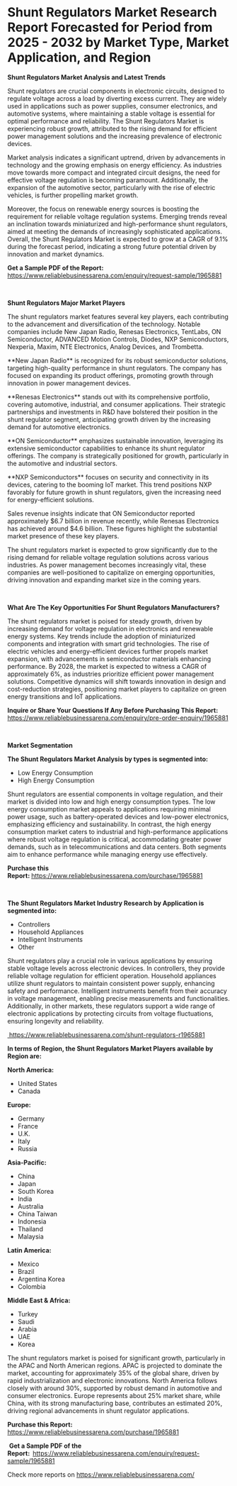 <p><h1>Shunt Regulators Market Research Report Forecasted for Period from 2025 -  2032 by Market Type, Market Application, and Region</h1></p><p><strong>Shunt Regulators Market Analysis and Latest Trends</strong></p>
<p><p>Shunt regulators are crucial components in electronic circuits, designed to regulate voltage across a load by diverting excess current. They are widely used in applications such as power supplies, consumer electronics, and automotive systems, where maintaining a stable voltage is essential for optimal performance and reliability. The Shunt Regulators Market is experiencing robust growth, attributed to the rising demand for efficient power management solutions and the increasing prevalence of electronic devices. </p><p>Market analysis indicates a significant uptrend, driven by advancements in technology and the growing emphasis on energy efficiency. As industries move towards more compact and integrated circuit designs, the need for effective voltage regulation is becoming paramount. Additionally, the expansion of the automotive sector, particularly with the rise of electric vehicles, is further propelling market growth. </p><p>Moreover, the focus on renewable energy sources is boosting the requirement for reliable voltage regulation systems. Emerging trends reveal an inclination towards miniaturized and high-performance shunt regulators, aimed at meeting the demands of increasingly sophisticated applications. Overall, the Shunt Regulators Market is expected to grow at a CAGR of 9.1% during the forecast period, indicating a strong future potential driven by innovation and market dynamics.</p></p>
<p><strong>Get a Sample PDF of the Report:&nbsp;</strong> <a href="https://www.reliablebusinessarena.com/enquiry/request-sample/1965881?utm_campaign=3041&utm_medium=2&utm_source=Github&utm_content=ia&utm_term=06042025&utm_id=shunt-regulators">https://www.reliablebusinessarena.com/enquiry/request-sample/1965881</a></p>
<p>&nbsp;</p>
<p><strong>Shunt Regulators Major Market Players</strong></p>
<p><p>The shunt regulators market features several key players, each contributing to the advancement and diversification of the technology. Notable companies include New Japan Radio, Renesas Electronics, TentLabs, ON Semiconductor, ADVANCED Motion Controls, Diodes, NXP Semiconductors, Nexperia, Maxim, NTE Electronics, Analog Devices, and Trombetta.</p><p>**New Japan Radio** is recognized for its robust semiconductor solutions, targeting high-quality performance in shunt regulators. The company has focused on expanding its product offerings, promoting growth through innovation in power management devices.</p><p>**Renesas Electronics** stands out with its comprehensive portfolio, covering automotive, industrial, and consumer applications. Their strategic partnerships and investments in R&D have bolstered their position in the shunt regulator segment, anticipating growth driven by the increasing demand for automotive electronics.</p><p>**ON Semiconductor** emphasizes sustainable innovation, leveraging its extensive semiconductor capabilities to enhance its shunt regulator offerings. The company is strategically positioned for growth, particularly in the automotive and industrial sectors.</p><p>**NXP Semiconductors** focuses on security and connectivity in its devices, catering to the booming IoT market. This trend positions NXP favorably for future growth in shunt regulators, given the increasing need for energy-efficient solutions.</p><p>Sales revenue insights indicate that ON Semiconductor reported approximately $6.7 billion in revenue recently, while Renesas Electronics has achieved around $4.6 billion. These figures highlight the substantial market presence of these key players.</p><p>The shunt regulators market is expected to grow significantly due to the rising demand for reliable voltage regulation solutions across various industries. As power management becomes increasingly vital, these companies are well-positioned to capitalize on emerging opportunities, driving innovation and expanding market size in the coming years.</p></p>
<p>&nbsp;</p>
<p><strong>What Are The Key Opportunities For Shunt Regulators Manufacturers?</strong></p>
<p><p>The shunt regulators market is poised for steady growth, driven by increasing demand for voltage regulation in electronics and renewable energy systems. Key trends include the adoption of miniaturized components and integration with smart grid technologies. The rise of electric vehicles and energy-efficient devices further propels market expansion, with advancements in semiconductor materials enhancing performance. By 2028, the market is expected to witness a CAGR of approximately 6%, as industries prioritize efficient power management solutions. Competitive dynamics will shift towards innovation in design and cost-reduction strategies, positioning market players to capitalize on green energy transitions and IoT applications.</p></p>
<p><strong>Inquire or Share Your Questions If Any Before Purchasing This Report:</strong> <a href="https://www.reliablebusinessarena.com/enquiry/pre-order-enquiry/1965881?utm_campaign=3041&utm_medium=2&utm_source=Github&utm_content=ia&utm_term=06042025&utm_id=shunt-regulators">https://www.reliablebusinessarena.com/enquiry/pre-order-enquiry/1965881</a></p>
<p>&nbsp;</p>
<p><strong>Market Segmentation</strong></p>
<p><strong>The Shunt Regulators Market Analysis by types is segmented into:</strong></p>
<p><ul><li>Low Energy Consumption</li><li>High Energy Consumption</li></ul></p>
<p><p>Shunt regulators are essential components in voltage regulation, and their market is divided into low and high energy consumption types. The low energy consumption market appeals to applications requiring minimal power usage, such as battery-operated devices and low-power electronics, emphasizing efficiency and sustainability. In contrast, the high energy consumption market caters to industrial and high-performance applications where robust voltage regulation is critical, accommodating greater power demands, such as in telecommunications and data centers. Both segments aim to enhance performance while managing energy use effectively.</p></p>
<p><strong>Purchase this Report:&nbsp;</strong><a href="https://www.reliablebusinessarena.com/purchase/1965881?utm_campaign=3041&utm_medium=2&utm_source=Github&utm_content=ia&utm_term=06042025&utm_id=shunt-regulators">https://www.reliablebusinessarena.com/purchase/1965881</a></p>
<p>&nbsp;</p>
<p><strong>The Shunt Regulators Market Industry Research by Application is segmented into:</strong></p>
<p><ul><li>Controllers</li><li>Household Appliances</li><li>Intelligent Instruments</li><li>Other</li></ul></p>
<p><p>Shunt regulators play a crucial role in various applications by ensuring stable voltage levels across electronic devices. In controllers, they provide reliable voltage regulation for efficient operation. Household appliances utilize shunt regulators to maintain consistent power supply, enhancing safety and performance. Intelligent instruments benefit from their accuracy in voltage management, enabling precise measurements and functionalities. Additionally, in other markets, these regulators support a wide range of electronic applications by protecting circuits from voltage fluctuations, ensuring longevity and reliability.</p></p>
<p><a href="https://www.reliablebusinessarena.com/shunt-regulators-r1965881?utm_campaign=3041&utm_medium=2&utm_source=Github&utm_content=ia&utm_term=06042025&utm_id=shunt-regulators">&nbsp;https://www.reliablebusinessarena.com/shunt-regulators-r1965881</a></p>
<p><strong>In terms of Region, the Shunt Regulators Market Players available by Region are:</strong></p>
<p>
    <p> <strong> North America: </strong>
        <ul>
            <li>United States</li>
            <li>Canada</li>
        </ul>
        </p> 
    <p> <strong> Europe: </strong>
        <ul>
            <li>Germany</li>
            <li>France</li>
            <li>U.K.</li>
            <li>Italy</li>
            <li>Russia</li>
        </ul>
        </p> 
    <p> <strong> Asia-Pacific: </strong>
        <ul>
            <li>China</li>
            <li>Japan</li>
            <li>South Korea</li>
            <li>India</li>
            <li>Australia</li>
            <li>China Taiwan</li>
            <li>Indonesia</li>
            <li>Thailand</li>
            <li>Malaysia</li>
        </ul>
        </p> 
    <p> <strong> Latin America: </strong>
        <ul>
            <li>Mexico</li>
            <li>Brazil</li>
            <li>Argentina Korea</li>
            <li>Colombia</li>
        </ul>
        </p> 
    <p> <strong> Middle East & Africa: </strong>
        <ul>
            <li>Turkey</li>
            <li>Saudi</li>
            <li>Arabia</li>
            <li>UAE</li>
            <li>Korea</li>
        </ul>
    </p>
    </p>
<p><p>The shunt regulators market is poised for significant growth, particularly in the APAC and North American regions. APAC is projected to dominate the market, accounting for approximately 35% of the global share, driven by rapid industrialization and electronic innovations. North America follows closely with around 30%, supported by robust demand in automotive and consumer electronics. Europe represents about 25% market share, while China, with its strong manufacturing base, contributes an estimated 20%, driving regional advancements in shunt regulator applications.</p></p>
<p><strong>Purchase this Report: </strong><a href="https://www.reliablebusinessarena.com/purchase/1965881?utm_campaign=3041&utm_medium=2&utm_source=Github&utm_content=ia&utm_term=06042025&utm_id=shunt-regulators">https://www.reliablebusinessarena.com/purchase/1965881</a></p>
<p>&nbsp;<strong>Get a Sample PDF of the Report:&nbsp;&nbsp;</strong><a href="https://www.reliablebusinessarena.com/enquiry/request-sample/1965881?utm_campaign=3041&utm_medium=2&utm_source=Github&utm_content=ia&utm_term=06042025&utm_id=shunt-regulators">https://www.reliablebusinessarena.com/enquiry/request-sample/1965881</a></p>
<p><strong></strong></p>
<p>Check more reports on <a href="https://www.reliablebusinessarena.com/?utm_campaign=3041&utm_medium=2&utm_source=Github&utm_content=ia&utm_term=06042025&utm_id=shunt-regulators">https://www.reliablebusinessarena.com/</a></p>